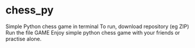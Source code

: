 # chess_py
Simple Python chess game in terminal
To run, download repository (eg ZIP)
Run the file GAME
Enjoy simple python chess game with your friends or practise alone.

